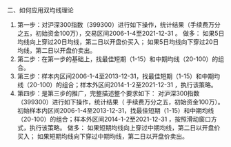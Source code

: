 二、如何应用双均线理论
1. 第一步：对沪深300指数（399300）进行如下操作，统计结果（手续费万分之五，初始资金100万），交易区间2006-1-4至2021-12-31 。
做多：
如果5日均线向上穿过20日均线，第二日以开盘价买入；
如果5日均线向下穿过20日均线，第二日以开盘价卖出。
2. 第二步：在第一步的基础上，找最佳短期（1-15）和中期均线（20-100）的组合。
3. 第三步：样本内区间2006-1-4至2013-12-31，找最佳短期（1-15）和中期均线（20-100）的组合；样本外区间2014-1-2至2021-12-31 ，执行该策略。
4. 第四步：是第三步的推广，完整描述整个要求如下：
对沪深300指数（399300）进行如下操作，统计结果（ 手续费万分之五，初始资金100万）。
初始样本内区间2006-1-4至2013-12-31，找最佳短期（1-15）和中期均线（20-100）的组合；样本外区间2014-1-2至2021-12-31 ，按照滑动窗口方式，执行该策略。
做多：
如果短期均线向上穿过中期均线，第二日以开盘价买入；
如果短期均线向下穿过中期均线，第二日以开盘价卖出。